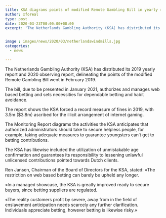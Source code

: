```yaml
---
title: KSA diagrams points of modified Remote Gambling Bill in yearly report
author: xforeal 
type: post
date: 2020-03-23T00:00:00+00:00
excerpt: 'The Netherlands Gambling Authority (KSA) has distributed its 2019 yearly report and 2020 checking report, laying out the points of the updated Remote Gambling Bill went in February 2019 '


image : images/news/2020/03/netherlandswindmills.jpg
categories:
  - news

---
```

The Netherlands Gambling Authority (KSA) has distributed its 2019 yearly report and 2020 observing report, delineating the points of the modified Remote Gambling Bill went in February 2019. 

The bill, due to be presented in January 2021, authorizes and manages web based betting and sets necessities for dependable betting and habit avoidance. 

The report shows the KSA forced a record measure of fines in 2019, with 3.5m ($3.8m) ascribed for the illicit arrangement of internet gaming. 

The Monitoring Report diagrams the activities the KSA anticipates that authorized administrators should take to secure helpless people, for example, taking adequate measures to guarantee youngsters can&#8217;t get to betting contributions. 

The KSA has likewise included the utilization of unmistakable age confirmation and guarantees its responsibility to lessening unlawful unlicensed contributions pointed towards Dutch clients. 

Ren Jansen, Chairman of the Board of Directors for the KSA, stated: &#171;The restriction on web based betting can barely be upheld any longer. 

&#171;In a managed showcase, the KSA is greatly improved ready to secure buyers, since betting suppliers are regulated. 

&#171;The reality customers profit by severe, away from in the field of enslavement anticipation needs scarcely any further clarification. Individuals appreciate betting, however betting is likewise risky.&#187;